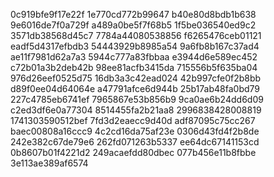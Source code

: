 0c919bfe9f17e22f
1e770cd772b99647
b40e80d8bdb1b638
9e6016de7f0a729f
a489a0be5f7f68b5
1f5be036540ed9c2
3571db38568d45c7
7784a44080538856
f6265476ceb01121
eadf5d4317efbdb3
54443929b8985a54
9a6fb8b167c37ad4
ae11f7981d62a7a3
5944c777a83fbbaa
e3944d6e589ec452
c72b01a3b2deb42b
98ee81acfb3415da
715556b5f635ba04
976d26eef0525d75
16db3a3c42ead024
42b997cfe0f2b8bb
d89f0ee04d64064e
a47791afce6d944b
25b17ab48fa0bd79
227c4785eb6741ef
7965867e53b856b9
9ca0ae6b24dd6d09
c2ed3df6e0a77304
8514455fa2b21aa8
2996838428008819
1741303590512bef
7fd3d2eaecc9d40d
adf87095c75cc267
baec00808a16ccc9
4c2cd16da75af23e
0306d43fd4f2b8de
242e382c67de79e6
262fd071263b5337
ee64dc67141153cd
0b8607b01f4221d2
249acaefdd80dbec
077b456e11b8fbbe
3e113ae389af6574
